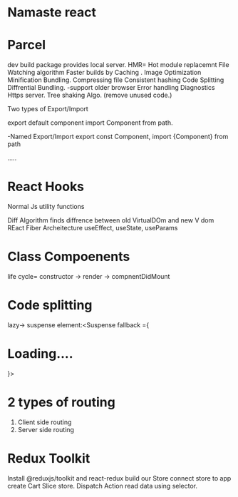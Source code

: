 # Namaste react

# Parcel 
dev build package
provides local server.
HMR= Hot module replacemnt
File Watching algorithm
Faster builds by Caching .
Image Optimization
Minification
Bundling. 
Compressing file
Consistent hashing
Code Splitting
Diffrential Bundling. -support older browser
Error handling
Diagnostics
Https server.
Tree shaking Algo. (remove unused code.)


Two types of Export/Import

export default component
import Component from path.

-Named Export/Import
export const Component,
import {Component} from path

.....
# React Hooks
Normal Js utility functions

Diff Algorithm finds diffrence between old VirtualDOm and new V dom
REact Fiber Archeitecture
useEffect, useState, useParams


# Class Compoenents
life cycle= 
constructor -> render -> compnentDidMount

# Code splitting 
lazy-> suspense
                    element:<Suspense fallback ={<h1>Loading....</h1>}>  <Instamart/></Suspense>

# 2 types of routing
1. Client side routing
2. Server side routing

# Redux Toolkit
Install @reduxjs/toolkit and react-redux
build our Store
connect store to app
create Cart Slice store.
Dispatch Action
read data using selector.